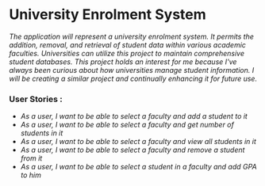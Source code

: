 # University Enrolment System

*The application will represent a university enrolment system. It permits the addition, removal, and retrieval of student data within various academic faculties. Universities can utilize this project to maintain comprehensive student databases. This project holds an interest for me because I've always been curious about how universities manage student information. I will be creating a similar project and continually enhancing it for future use.*

### User Stories :
- *As a user, I want to be able to select a faculty and add a student to it*
- *As a user, I want to be able to select a faculty and get number of students in it*
- *As a user, I want to be able to select a faculty and view all students in it*
- *As a user, I want to be able to select a faculty and remove a student from it*
- *As a user, I want to be able to select a student in a faculty and add GPA to him*


